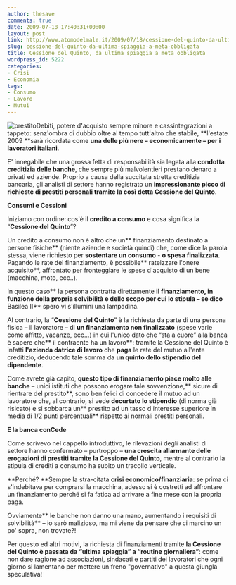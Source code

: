 ```yaml
---
author: thesave
comments: true
date: 2009-07-18 17:40:31+00:00
layout: post
link: http://www.atomodelmale.it/2009/07/18/cessione-del-quinto-da-ultima-spiaggia-a-meta-obbligata/
slug: cessione-del-quinto-da-ultima-spiaggia-a-meta-obbligata
title: Cessione del Quinto, da ultima spiaggia a meta obbligata
wordpress_id: 5222
categories:
- Crisi
- Economia
tags:
- Consumo
- Lavoro
- Mutui
---
```


![prestito](http://www.atomodelmale.it/wp-content/uploads/2009/07/prestito.jpg)Debiti, potere d'acquisto sempre minore e cassintegrazioni a tappeto: senz'ombra di dubbio oltre al tempo tutt'altro che stabile, **l'estate 2009 **sarà ricordata come **una delle più nere – economicamente – per i lavoratori italiani**.

E' innegabile che una grossa fetta di responsabilità sia legata alla **condotta creditizia delle banche**, che sempre più malvolentieri prestano denaro a privati ed aziende. Proprio a causa della succitata stretta creditizia bancaria, gli analisti di settore hanno registrato un **impressionante picco di richieste **di prestiti personali tramite la così detta** Cessione del Quinto.**

**Consumi e Cessioni**

Iniziamo con ordine: cos'è il **credito a consumo** e cosa significa la “**Cessione del Quinto**”?

Un credito a consumo non è altro che un** finanziamento destinato a persone fisiche** (niente aziende e società quindi) che, come dice la parola stessa, viene richiesto per **sostentare un consumo** - **o spesa finalizzata**. Pagando le rate del finanziamento, è possibile** rateizzare l'onere acquisito**, affrontato per fronteggiare le spese d'acquisto di un bene (macchina, moto, ecc..).<!-- more -->

In questo caso** la persona contratta direttamente **il finanziamento, in funzione della propria solvibilità e dello scopo per cui lo stipula – se dico** Basilea II** spero vi s'illumini una lampadina.

Al contrario, la “**Cessione del Quinto**” è la richiesta da parte di una persona fisica – il lavoratore – di **un finanziamento non finalizzato** (spese varie come affitto, vacanze, ecc...) in cui l'unico dato che “sta a cuore” alla banca è sapere che** il contraente ha un lavoro**: tramite la Cessione del Quinto è infatti **l'azienda datrice di lavoro** che **paga** le rate del mutuo all'ente creditizio, deducendo tale somma da **un quinto dello stipendio del dipendente**.

Come avrete già capito, **questo tipo di finanziamento piace molto alle banche** – unici istituti che possono erogare tale sovvenzione,** sicure di rientrare del prestito**, sono ben felici di concedere il mutuo ad un lavoratore che, al contrario, si vede **decurtato lo stipendio** (di norma già risicato) e si sobbarca un** prestito ad un tasso d'interesse superiore in media di 1/2 punti percentuali** rispetto ai normali prestiti personali.



**E la banca conCede**

Come scrivevo nel cappello introduttivo, le rilevazioni degli analisti di settore hanno confermato – purtroppo – **una crescita allarmante delle erogazioni di prestiti tramite la Cessione del Quinto**, mentre al contrario la stipula di crediti a consumo ha subito un tracollo verticale.

**Perché? **Sempre la stra-citata **crisi economico/finanziaria**: se prima ci s'indebitava per comprarsi la macchina, adesso si è costretti ad affrontare un finanziamento perché si fa fatica ad arrivare a fine mese con la propria paga.

Ovviamente** le banche non danno una mano, aumentando i requisiti di solvibilità** – io sarò malizioso, ma mi viene da pensare che ci marcino un po' sopra, non trovate?!

Per questo ed altri motivi, la richiesta di finanziamenti tramite **la Cessione del Quinto è passata da “ultima spiaggia” a “routine giornaliera”**: come non dare ragione ad associazioni, sindacati e partiti dei lavoratori che ogni giorno si lamentano per mettere un freno "governativo" a questa giungla speculativa!
